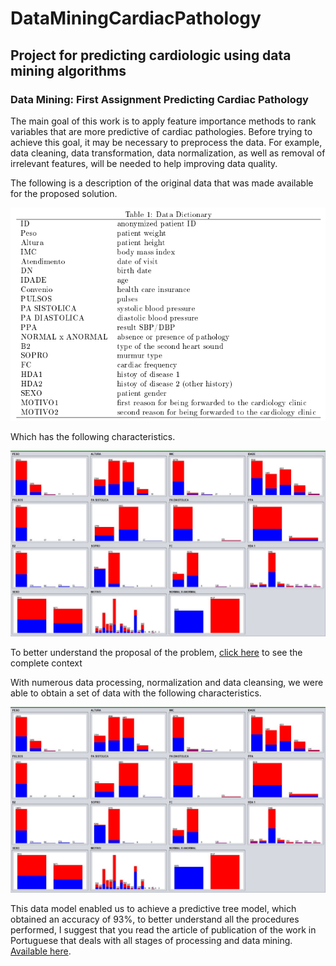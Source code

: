# DataMiningCardiacPathology
## Project for predicting cardiologic using data mining algorithms
### Data Mining: First Assignment Predicting Cardiac Pathology

The main goal of this work is to apply feature importance methods to rank variables that are more predictive of cardiac pathologies. Before trying to achieve this goal, it may be necessary to preprocess the data. For example, data cleaning, data transformation, data normalization, as well as removal of irrelevant features, will be needed to help improving data quality.

The following is a description of the original data that was made available for the proposed solution.

![alt text](https://github.com/marcosvsilva/DataMiningCardiacPathology/blob/master/images/dataset.png "OriginalData")

Which has the following characteristics.

![alt text](https://github.com/marcosvsilva/DataMiningCardiacPathology/blob/master/images/finaly.jpeg "FinalDataSet")

To better understand the proposal of the problem, [click here](https://github.com/marcosvsilva/DataMiningCardiacPathology/blob/master/docs/problem_description.pdf) to see the complete context

With numerous data processing, normalization and data cleansing, we were able to obtain a set of data with the following characteristics.

![alt text](https://github.com/marcosvsilva/DataMiningCardiacPathology/blob/master/images/finaly.jpeg "FinalDataSet")

This data model enabled us to achieve a predictive tree model, which obtained an accuracy of 93%, to better understand all the procedures performed, I suggest that you read the article of publication of the work in Portuguese that deals with all stages of processing and data mining. [Available here](https://github.com/marcosvsilva/DataMiningCardiacPathology/blob/master/docs/solution_proposal_article.pdf).
